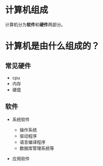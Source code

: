 # 计算机组成

计算机分为**软件**和**硬件**两部分。

# 计算机是由什么组成的？

## 常见硬件

+ cpu
+ 内存
+ 硬盘

## 软件

+ 系统软件
    + 操作系统
    + 驱动程序
    + 语言编译程序
    + 数据库管理系统等

+ 应用软件

